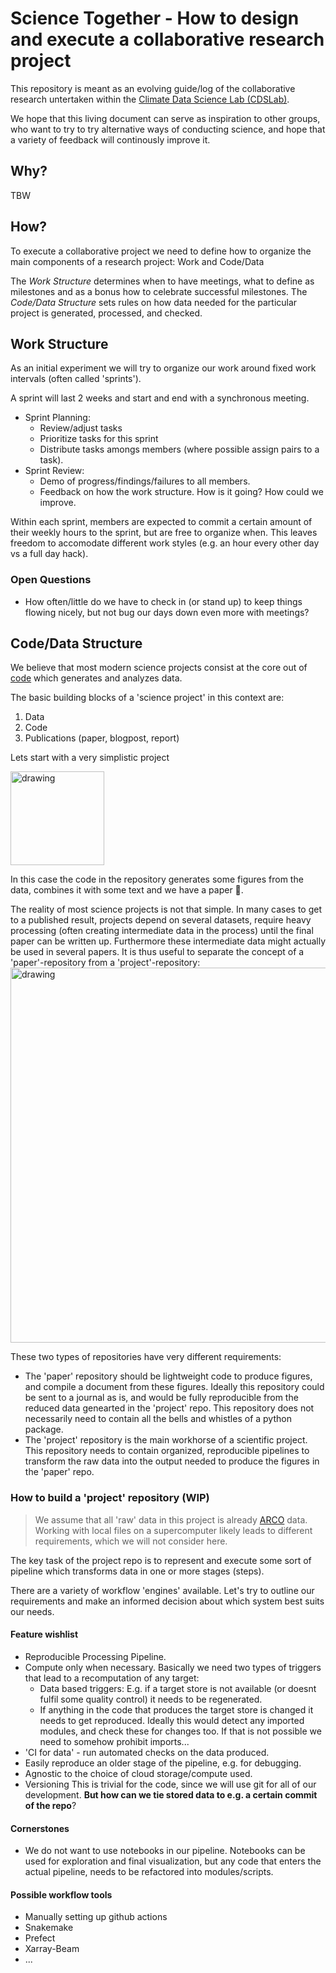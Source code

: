 # Science Together - How to design and execute a collaborative research project

This repository is meant as an evolving guide/log of the collaborative research untertaken within the [Climate Data Science Lab (CDSLab)](https://medium.com/pangeo/announcing-the-climate-data-science-lab-funded-by-the-moore-foundation-4bc4314ac02d).

We hope that this living document can serve as inspiration to other groups, who want to try to try alternative ways of conducting science, and hope that a variety of feedback will continously improve it.

## Why?

TBW
<!-- So what is wrong with the current way of doing research? 

Most research (at least in broader climate science), is conducted mostly in isolation. This means that  -->


## How? 

To execute a collaborative project we need to define how to organize the main components of a research project: Work and Code/Data

The *Work Structure* determines when to have meetings, what to define as milestones and as a bonus how to celebrate successful milestones.
The *Code/Data Structure* sets rules on how data needed for the particular project is generated, processed, and checked.

## Work Structure

As an initial experiment we will try to organize our work around fixed work intervals (often called 'sprints'). 

A sprint will last 2 weeks and start and end with a synchronous meeting.

- Sprint Planning:
  - Review/adjust tasks
  - Prioritize tasks for this sprint
  - Distribute tasks amongs members (where possible assign pairs to a task).
- Sprint Review:
  - Demo of progress/findings/failures to all members.
  - Feedback on how the work structure. How is it going? How could we improve.

Within each sprint, members are expected to commit a certain amount of their weekly hours to the sprint, but are free to organize when. This leaves freedom to accomodate different work styles (e.g. an hour every other day vs a full day hack).

### Open Questions

- How often/little do we have to check in (or stand up) to keep things flowing nicely, but not bug our days down even more with meetings? 

## Code/Data Structure

We believe that most modern science projects consist at the core out of [code](https://www.chronicle.com/article/the-scientific-paper-is-outdated/?cid=gen_sign_in) which generates and analyzes data.

The basic building blocks of a 'science project' in this context are:
1. Data
2. Code
3. Publications (paper, blogpost, report)

Lets start with a very simplistic project

<img src="https://i.imgur.com/1WPVg0j.png" alt="drawing" width="150"/>

In this case the code in the repository generates some figures from the data, combines it with some text and we have a paper 🤗.

The reality of most science projects is not that simple. In many cases to get to a published result, projects depend on several datasets, require heavy processing (often creating intermediate data in the process) until the final paper can be written up. Furthermore these intermediate data might actually be used in several papers. It is thus useful to separate the concept of a 'paper'-repository from a 'project'-repository:
<img src="https://i.imgur.com/lWfM3J6.png" alt="drawing" width="600"/>

These two types of repositories have very different requirements:

- The 'paper' repository should be lightweight code to produce figures, and compile a document from these figures. Ideally this repository could be sent to a journal as is, and would be fully reproducible from the reduced data genearted in the 'project' repo. This repository does not necessarily need to contain all the bells and whistles of a python package.
- The 'project' repository is the main workhorse of a scientific project. This repository needs to contain organized, reproducible pipelines to transform the raw data into the output needed to produce the figures in the 'paper' repo.

### How to build a 'project' repository (WIP)

> We assume that all 'raw' data in this project is already [ARCO]() data. Working with local files on a supercomputer likely leads to different requirements, which we will not consider here.

The key task of the project repo is to represent and execute some sort of pipeline which transforms data in one or more stages (steps). 

There are a variety of workflow 'engines' available. Let's try to outline our requirements and make an informed decision about which system best suits our needs.

#### Feature wishlist
- Reproducible Processing Pipeline.
- Compute only when necessary.
Basically we need two types of triggers that lead to a recomputation of any target:
  - Data based triggers: E.g. if a target store is not available (or doesnt fulfil some quality control) it needs to be regenerated.
  - If anything in the code that produces the target store is changed it needs to get reproduced. Ideally this would detect any imported modules, and check these for changes too. If that is not possible we need to somehow prohibit imports...
- 'CI for data' - run automated checks on the data produced.
- Easily reproduce an older stage of the pipeline, e.g. for debugging.
- Agnostic to the choice of cloud storage/compute used.
- Versioning
This is trivial for the code, since we will use git for all of our development. **But how can we tie stored data to e.g. a certain commit of the repo**?

#### Cornerstones

- We do not want to use notebooks in our pipeline. Notebooks can be used for exploration and final visualization, but any code that enters the actual pipeline, needs to be refactored into modules/scripts.

#### Possible workflow tools

- Manually setting up github actions
- Snakemake
- Prefect
- Xarray-Beam
- ...
